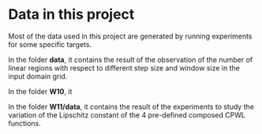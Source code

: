 # Data in this project
Most of the data used in this project are generated by running experiments for some specific targets.

In the folder **data**, it contains the result of the observation of the number of linear regions with respect to different step size and window size in the input domain grid.

In the folder **W10**, it 

In the folder **W11/data**, it contains the result of the experiments to study the variation of the Lipschitz constant of the 4 pre-defined composed CPWL functions.
